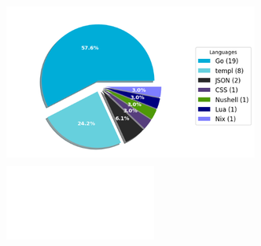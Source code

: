 ![Weekly Commit Distribution Per Language](./commit_distribution_week_39.png)

![Download Resume/CV](./cv-public.pdf)
